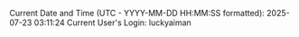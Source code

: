 Current Date and Time (UTC - YYYY-MM-DD HH:MM:SS formatted): 2025-07-23 03:11:24
Current User's Login: luckyaiman
